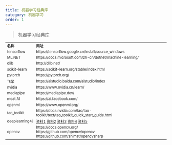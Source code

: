 ```yaml
---
title: 机器学习经典库
category: 机器学习
order: 1
---
```


> 机器学习经典库
<table width="1033" style="font-size: 0.8em;">
	<tbody>
		<tr>
			<td>
				<strong>
					名称
				</strong>
			</td>
			<td>
				<strong>
					网址
				</strong>
			</td>
		</tr>
		<tr>
			<td>
				tensorflow
			</td>
			<td>
				https://tensorflow.google.cn/install/source_windows
			</td>
		</tr>
		<tr>
			<td>
				ML.NET
			</td>
			<td>
				https://docs.microsoft.com/zh-cn/dotnet/machine-learning/
			</td>
		</tr>
		<tr>
			<td>
				dlib
			</td>
			<td>
				http://dlib.net/
			</td>
		</tr>
		<tr>
			<td>
				scikit-learn
			</td>
			<td>
				https://scikit-learn.org/stable/index.html
			</td>
		</tr>
		<tr>
			<td>
				pytorch
			</td>
			<td>
				https://pytorch.org/
			</td>
		</tr>
		<tr>
			<td>
				飞桨
			</td>
			<td>
				https://aistudio.baidu.com/aistudio/index
			</td>
		</tr>
		<tr>
			<td>
				nvidia
			</td>
			<td>
				https://www.nvidia.cn/learn/
			</td>
		</tr>
		<tr>
			<td>
				mediapipe
			</td>
			<td>
				https://mediapipe.dev/
			</td>
		</tr>
		<tr>
			<td>
				meat AI
			</td>
			<td>
				https://ai.facebook.com/
			</td>
		</tr>
		<tr>
			<td>
				openml
			</td>
			<td>
				https://www.openml.org/
			</td>
		</tr>
		<tr>
			<td>
				tao_toolkit
			</td>
			<td>
				https://docs.nvidia.com/tao/tao-toolkit/text/tao_toolkit_quick_start_guide.html
			</td>
		</tr>
		<tr>
			<td>
				deeplearning4j
			</td>
			<td>
				<a href="https://deeplearning4j.konduit.ai/v/zhong-wen-v1.0.0/">资料1</a>
				<a href="https://github.com/eugenp/tutorials/blob/master/deeplearning4j/src/main/java/com/baeldung/deeplearning4j/IrisClassifier.java">资料2</a>
				<a href="https://github.com/eclipse/deeplearning4j">资料3</a>
				<a href="https://github.com/eclipse/deeplearning4j-examples/tree/master/dl4j-examples">资料4</a>
				<a href="https://github.com/deeplearning4j">资料5</a>
			</td>
		</tr>
		<tr>
			<td>
				opencv
			</td>
			<td>
				https://docs.opencv.org/<br/>
				https://github.com/opencv/opencv<br/>
				https://github.com/shimat/opencvsharp
			</td>
		</tr>
	</tbody>
</table>


